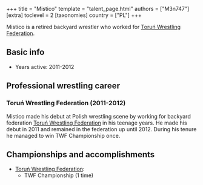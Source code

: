 +++
title = "Mistico"
template = "talent_page.html"
authors = ["M3n747"]
[extra]
toclevel = 2
[taxonomies]
country = ["PL"]
+++

Mistico is a retired backyard wrestler who worked for [Toruń Wrestling Federation](@/o/twf.md).

## Basic info 

* Years active: 2011-2012

## Professional wrestling career

### Toruń Wrestling Federation (2011-2012)

Mistico made his debut at Polish wrestling scene by working for backyard federation [Toruń Wrestling Federation](@/o/twf.md) in his teenage years. He made his debut in 2011 and remained in the federation up until 2012. During his tenure he managed to win TWF Championship once.

## Championships and accomplishments

* [Toruń Wrestling Federation](@/o/twf.md):
  - TWF Championship (1 time)
